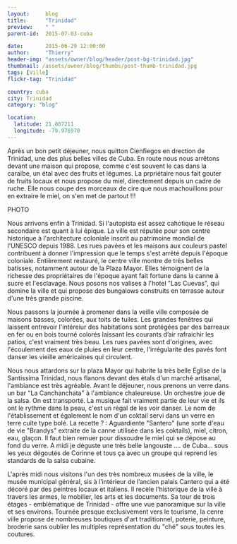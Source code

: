 ```yaml
---
layout:     blog
title:      "Trinidad"
preview:    " "
parent-id:  2015-07-03-cuba

date:       2015-06-29 12:00:00
author:     "Thierry"
header-img: "assets/owner/blog/header/post-bg-trinidad.jpg"
thumbnail: /assets/owner/blog/thumbs/post-thumb-trinidad.jpg
tags: [Ville]
flickr-tag: "Trinidad"

country: cuba
city: Trinidad
category: "blog"

location:
  latitude: 21.807211
  longitude: -79.976970
---
```


Après un bon petit déjeuner, nous quitton Cienfiegos en drection de Trinidad, une des plus belles villes de Cuba. En route nous nous arrêtons devant une maison qui propose, comme c'est souvent le cas dans la caraïbe, un étal avec des fruits et légumes. La prpriétaire nous fait gouter de fruits locaux et nous propose du miel, directement depuis un cadre de ruche. Elle nous coupe des morceaux de cire que nous machouillons pour en extraire le miel, on s'en met de partout !!!

PHOTO

Nous arrivons enfin à Trinidad. Si l'autopista est assez cahotique le réseau secondaire est quant à lui épique. La ville est réputée pour son centre historique à l'architecture coloniale inscrit au patrimoine mondial de l'UNESCO depuis 1988. Les rues pavées et les maisons aux couleurs pastel contribuent à donner l'impression que le temps s'est arrêté depuis l'époque coloniale. Entièrement restauré, le centre ville montre de très belles batisses, notamment autour de la Plaza Mayor. Elles témoignent de la richesse des propriétaires de l'époque ayant fait fortune dans la canne à sucre et l'esclavage. Nous posons nos valises à l'hotel "Las Cuevas", qui domine la ville et qui propose des bungalows construits en terrasse autour d'une très grande piscine.

Nous passons la journée à promener dans la veille ville composée de maisons basses, colorées, aux toits de tuiles. Les grandes fenêtres qui laissent entrevoir l'intéreiur des habitations sont protégées par des barreaux en fer ou en bois tourné colorés laissant les courants d’air rafraichir les patios, c'est vraiment très beau. Les rues pavées sont d'origines, avec l'écoulement des eaux de pluies en leur centre, l'irrégularite des pavés font danser les vieille américaines qui circulent.  

Nous nous attardons sur la plaza Mayor qui habrite la très belle Église de la Santissima Trinidad, nous flanons devant des étals d'un marché artisanal, l'ambiance est très agréable. Avant le déjeuner,  nous prenons un verre dans un bar "La Canchanchata" à l'ambiance chaleureuse. Un orchestre joue de la salsa. On est transporté. La musique fait vraiment partie de leur vie et ils ont le rythme dans la peau, c'est un régal de les voir danser. Le nom de l'établissement et également le nom d'un coktail servi dans un verre en terre cuite type bolé. La recette ? : Aguardiente "Santero" (une sorte d'eau de vie "Brandys" extraite de la canne utilisée dans les coktails), miel, citron, eau, glaçon. Il faut bien remuer pour dissoudre le miel qui se dépose au fond du verre. A midi je déguste une très belle langouste .... de Cuba... sous les yeux dégoutés de Corinne et tous ça avec un groupe qui reprend les standards de la salsa cubaine.

L'après midi nous visitons l'un des très nombreux musées de la ville, le musée municipal général, sis à l’intérieur de l’ancien palais Cantero qui a été décoré par des peintres locaux et italiens. Il recèle l'historique de la ville à travers les armes, le mobilier, les arts et les documents. Sa tour de trois étages - emblématique de Trinidad - offre une vue panoramique sur la ville et ses environs. Tournée presque exclusivement vers le tourisme, la cenre ville propose de nombreuses boutiques d'art traditionnel, poterie, peinture, broderie sans oublier les multiples représentation du "ché" sous toutes les coutures.


